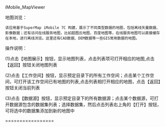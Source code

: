 iMobile_MapViewer

地图浏览：

	该应用基于SuperMap iMobile 7C 构建，展示了不同类型数据的地图，包括离线矢量数据、影像数据；还有访问在线服务地图，比如超图云地图、百度地图等，在线服务地图可以直接缓存在本地，进行离线浏览。这里还有CAD数据、DEM数据等一些GIS常用数据的地图。

操作说明：

  (1)点击【地图展示】按钮，显示地图列表，点击列表项可打开相应的地图,点击【返回】按钮关闭地图列表

  (2)点击【工作空间】按钮，显示预定目录下的所有工作空间；点击某个工作空间，可打开该工作空间已有地图的列表,点击列表相打开相应的地图，点击【返回】按钮关闭当前列表

  (3)点击【数据源】按钮，显示预定目录下的所有数据源；点击某个数据源，可打开数据源包含的数据集列表；选择数据集，然后点击列表右上角的【打开】按钮，可将选中的数据集添加到新的地图中

=================
